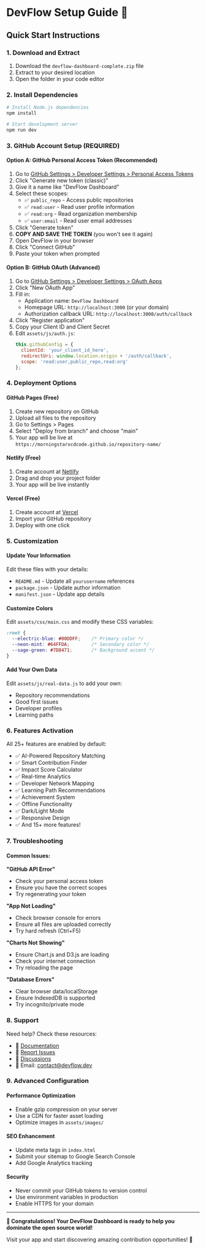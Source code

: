 # DevFlow Setup Guide 🚀

## Quick Start Instructions

### 1. Download and Extract
1. Download the `devflow-dashboard-complete.zip` file
2. Extract to your desired location
3. Open the folder in your code editor

### 2. Install Dependencies
```bash
# Install Node.js dependencies
npm install

# Start development server
npm run dev
```

### 3. GitHub Account Setup (REQUIRED)

#### Option A: GitHub Personal Access Token (Recommended)
1. Go to [GitHub Settings > Developer Settings > Personal Access Tokens](https://github.com/settings/tokens)
2. Click "Generate new token (classic)"
3. Give it a name like "DevFlow Dashboard"
4. Select these scopes:
   - ✅ `public_repo` - Access public repositories
   - ✅ `read:user` - Read user profile information  
   - ✅ `read:org` - Read organization membership
   - ✅ `user:email` - Read user email addresses
5. Click "Generate token"
6. **COPY AND SAVE THE TOKEN** (you won't see it again)
7. Open DevFlow in your browser
8. Click "Connect GitHub" 
9. Paste your token when prompted

#### Option B: GitHub OAuth (Advanced)
1. Go to [GitHub Settings > Developer Settings > OAuth Apps](https://github.com/settings/developers)
2. Click "New OAuth App"
3. Fill in:
   - Application name: `DevFlow Dashboard`
   - Homepage URL: `http://localhost:3000` (or your domain)
   - Authorization callback URL: `http://localhost:3000/auth/callback`
4. Click "Register application"
5. Copy your Client ID and Client Secret
6. Edit `assets/js/auth.js`:
   ```javascript
   this.githubConfig = {
     clientId: 'your_client_id_here',
     redirectUri: window.location.origin + '/auth/callback',
     scope: 'read:user,public_repo,read:org'
   };
   ```

### 4. Deployment Options

#### GitHub Pages (Free)
1. Create new repository on GitHub
2. Upload all files to the repository
3. Go to Settings > Pages
4. Select "Deploy from branch" and choose "main"
5. Your app will be live at `https://morningstarxcdcode.github.io/repository-name/`

#### Netlify (Free)
1. Create account at [Netlify](https://netlify.com)
2. Drag and drop your project folder
3. Your app will be live instantly

#### Vercel (Free)
1. Create account at [Vercel](https://vercel.com)
2. Import your GitHub repository
3. Deploy with one click

### 5. Customization

#### Update Your Information
Edit these files with your details:
- `README.md` - Update all `yourusername` references
- `package.json` - Update author information
- `manifest.json` - Update app details

#### Customize Colors
Edit `assets/css/main.css` and modify these CSS variables:
```css
:root {
  --electric-blue: #00DDFF;    /* Primary color */
  --neon-mint: #64FFDA;        /* Secondary color */
  --sage-green: #7D8471;       /* Background accent */
}
```

#### Add Your Own Data
Edit `assets/js/real-data.js` to add your own:
- Repository recommendations
- Good first issues
- Developer profiles
- Learning paths

### 6. Features Activation

All 25+ features are enabled by default:
- ✅ AI-Powered Repository Matching
- ✅ Smart Contribution Finder  
- ✅ Impact Score Calculator
- ✅ Real-time Analytics
- ✅ Developer Network Mapping
- ✅ Learning Path Recommendations
- ✅ Achievement System
- ✅ Offline Functionality
- ✅ Dark/Light Mode
- ✅ Responsive Design
- ✅ And 15+ more features!

### 7. Troubleshooting

#### Common Issues:

**"GitHub API Error"**
- Check your personal access token
- Ensure you have the correct scopes
- Try regenerating your token

**"App Not Loading"**  
- Check browser console for errors
- Ensure all files are uploaded correctly
- Try hard refresh (Ctrl+F5)

**"Charts Not Showing"**
- Ensure Chart.js and D3.js are loading
- Check your internet connection
- Try reloading the page

**"Database Errors"**
- Clear browser data/localStorage
- Ensure IndexedDB is supported
- Try incognito/private mode

### 8. Support

Need help? Check these resources:
- 📖 [Documentation](./docs/)
- 🐛 [Report Issues](https://github.com/morningstarxcdcode/devflow-dashboard/issues)
- 💬 [Discussions](https://github.com/morningstarxcdcode/devflow-dashboard/discussions)
- 📧 Email: contact@devflow.dev

### 9. Advanced Configuration

#### Performance Optimization
- Enable gzip compression on your server
- Use a CDN for faster asset loading
- Optimize images in `assets/images/`

#### SEO Enhancement  
- Update meta tags in `index.html`
- Submit your sitemap to Google Search Console
- Add Google Analytics tracking

#### Security
- Never commit your GitHub tokens to version control
- Use environment variables in production
- Enable HTTPS for your domain

---

**🎉 Congratulations! Your DevFlow Dashboard is ready to help you dominate the open source world!**

Visit your app and start discovering amazing contribution opportunities! 🚀
